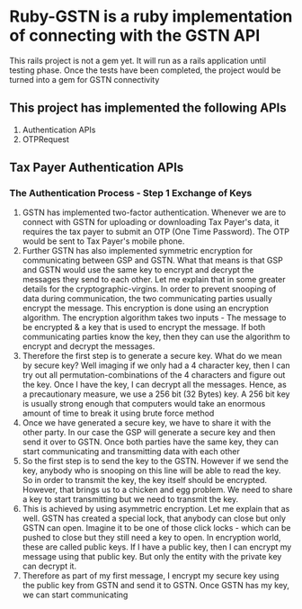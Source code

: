 # Ruby-GSTN is a ruby implementation of connecting with the GSTN API

This rails project is not a gem yet. It will run as a rails application until testing phase. Once the tests have been completed, the project would be turned into a gem for GSTN connectivity

## This project has implemented the following APIs

1. Authentication APIs
  1. OTPRequest

## Tax Payer Authentication APIs

### The Authentication Process - Step 1 Exchange of Keys
1. GSTN has implemented two-factor authentication. Whenever we are to connect with GSTN for uploading or downloading Tax Payer's data, it requires the tax payer to submit an OTP (One Time Password). The OTP would be sent to Tax Payer's mobile phone.
2. Further GSTN has also implemented symmetric encryption for communicating between GSP and GSTN. What that means is that GSP and GSTN would use the same key to encrypt and decrypt the messages they send to each other. Let me explain that in some greater details for the cryptographic-virgins. In order to prevent snooping of data during communication, the two communicating parties usually encrypt the message. This encryption is done using an encryption algorithm. The encryption algorithm takes two inputs - The message to be encrypted & a key that is used to encrypt the message. If both communicating parties know the key, then they can use the algorithm to encrypt and decrypt the messages.
3. Therefore the first step is to generate a secure key. What do we mean by secure key? Well imaging if we only had a 4 character key, then I can try out all permutation-combinations of the 4 characters and figure out the key. Once I have the key, I can decrypt all the messages. Hence, as a precautionary measure, we use a 256 bit (32 Bytes) key. A 256 bit key is usually strong enough that computers would take an enormous amount of time to break it using brute force method
4. Once we have generated a secure key, we have to share it with the other party. In our case the GSP will generate a secure key and then send it over to GSTN. Once both parties have the same key, they can start communicating and transmitting data with each other
5. So the first step is to send the key to the GSTN. However if we send the key, anybody who is snooping on this line will be able to read the key. So in order to transmit the key, the key itself should be encrypted. However, that brings us to a chicken and egg problem. We need to share a key to start transmitting but we need to transmit the key.
6. This is achieved by using asymmetric encryption. Let me explain that as well. GSTN has created a special lock, that anybody can close but only GSTN can open. Imagine it to be one of those click locks - which can be pushed to close but they still need a key to open. In encryption world, these are called public keys. If I have a public key, then I can encrypt my message using that public key. But only the entity with the private key can decrypt it. 
7. Therefore as part of my first message, I encrypt my secure key using the public key from GSTN and send it to GSTN. Once GSTN has my key, we can start communicating 
